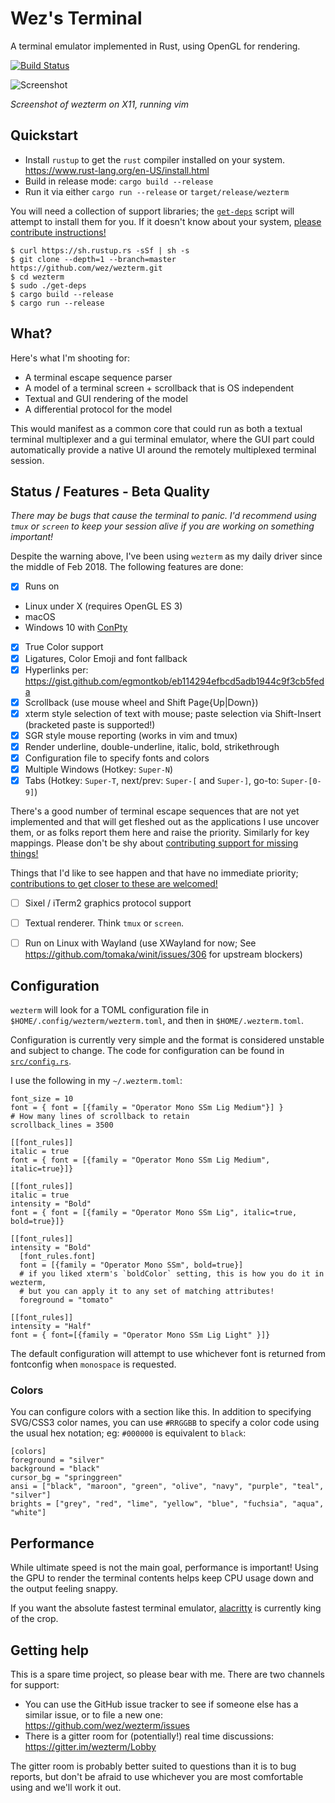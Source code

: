 # Wez's Terminal

A terminal emulator implemented in Rust, using OpenGL for rendering.

[![Build Status](https://travis-ci.org/wez/wezterm.svg?branch=master)](https://travis-ci.org/wez/wezterm)

![Screenshot](screenshots/one.png)

*Screenshot of wezterm on X11, running vim*

## Quickstart

* Install `rustup` to get the `rust` compiler installed on your system.
  https://www.rust-lang.org/en-US/install.html
* Build in release mode: `cargo build --release`
* Run it via either `cargo run --release` or `target/release/wezterm`

You will need a collection of support libraries; the [`get-deps`](get-deps) script will
attempt to install them for you.  If it doesn't know about your system,
[please contribute instructions!](CONTRIBUTING.md)

```
$ curl https://sh.rustup.rs -sSf | sh -s
$ git clone --depth=1 --branch=master https://github.com/wez/wezterm.git
$ cd wezterm
$ sudo ./get-deps
$ cargo build --release
$ cargo run --release
```

## What?

Here's what I'm shooting for:

* A terminal escape sequence parser
* A model of a terminal screen + scrollback that is OS independent
* Textual and GUI rendering of the model
* A differential protocol for the model

This would manifest as a common core that could run as both a textual
terminal multiplexer and a gui terminal emulator, where the GUI part
could automatically provide a native UI around the remotely multiplexed
terminal session.

## Status / Features - Beta Quality

*There may be bugs that cause the terminal to panic. I'd recommend using
`tmux` or `screen` to keep your session alive if you are working on something important!*

Despite the warning above, I've been using `wezterm` as my daily driver since
the middle of Feb 2018.  The following features are done:

- [x] Runs on
 * Linux under X (requires OpenGL ES 3)
 * macOS
 * Windows 10 with [ConPty](https://blogs.msdn.microsoft.com/commandline/2018/08/02/windows-command-line-introducing-the-windows-pseudo-console-conpty/)
- [x] True Color support
- [x] Ligatures, Color Emoji and font fallback
- [x] Hyperlinks per: https://gist.github.com/egmontkob/eb114294efbcd5adb1944c9f3cb5feda
- [x] Scrollback (use mouse wheel and Shift Page{Up|Down})
- [x] xterm style selection of text with mouse; paste selection via Shift-Insert (bracketed paste is supported!)
- [x] SGR style mouse reporting (works in vim and tmux)
- [x] Render underline, double-underline, italic, bold, strikethrough
- [x] Configuration file to specify fonts and colors
- [x] Multiple Windows (Hotkey: `Super-N`)
- [x] Tabs (Hotkey: `Super-T`, next/prev: `Super-[` and `Super-]`, go-to: `Super-[0-9]`)

There's a good number of terminal escape sequences that are not yet implemented
and that will get fleshed out as the applications I use uncover them, or as folks
report them here and raise the priority.  Similarly for key mappings.  Please don't
be shy about [contributing support for missing things!](CONTRIBUTING.md)

Things that I'd like to see happen and that have no immediate priority;
[contributions to get closer to these are welcomed!](CONTRIBUTING.md)

- [ ] Sixel / iTerm2 graphics protocol support
- [ ] Textual renderer.  Think `tmux` or `screen`.
- [ ] Run on Linux with Wayland (use XWayland for now; See https://github.com/tomaka/winit/issues/306 for upstream blockers)


## Configuration

`wezterm` will look for a TOML configuration file in `$HOME/.config/wezterm/wezterm.toml`,
and then in `$HOME/.wezterm.toml`.

Configuration is currently very simple and the format is considered unstable and subject
to change.  The code for configuration can be found in [`src/config.rs`](src/config.rs).

I use the following in my `~/.wezterm.toml`:

```
font_size = 10
font = { font = [{family = "Operator Mono SSm Lig Medium"}] }
# How many lines of scrollback to retain
scrollback_lines = 3500

[[font_rules]]
italic = true
font = { font = [{family = "Operator Mono SSm Lig Medium", italic=true}]}

[[font_rules]]
italic = true
intensity = "Bold"
font = { font = [{family = "Operator Mono SSm Lig", italic=true, bold=true}]}

[[font_rules]]
intensity = "Bold"
  [font_rules.font]
  font = [{family = "Operator Mono SSm", bold=true}]
  # if you liked xterm's `boldColor` setting, this is how you do it in wezterm,
  # but you can apply it to any set of matching attributes!
  foreground = "tomato"

[[font_rules]]
intensity = "Half"
font = { font=[{family = "Operator Mono SSm Lig Light" }]}
```

The default configuration will attempt to use whichever font is returned from
fontconfig when `monospace` is requested.

### Colors

You can configure colors with a section like this.  In addition to specifying
SVG/CSS3 color names, you can use `#RRGGBB` to specify a color code using the
usual hex notation; eg: `#000000` is equivalent to `black`:

```
[colors]
foreground = "silver"
background = "black"
cursor_bg = "springgreen"
ansi = ["black", "maroon", "green", "olive", "navy", "purple", "teal", "silver"]
brights = ["grey", "red", "lime", "yellow", "blue", "fuchsia", "aqua", "white"]
```

## Performance

While ultimate speed is not the main goal, performance is important!
Using the GPU to render the terminal contents helps keep CPU usage down
and the output feeling snappy.

If you want the absolute fastest terminal emulator, [alacritty](https://github.com/jwilm/alacritty)
is currently king of the crop.

## Getting help

This is a spare time project, so please bear with me.  There are two channels for support:

* You can use the GitHub issue tracker to see if someone else has a similar issue, or to file a new one: https://github.com/wez/wezterm/issues
* There is a gitter room for (potentially!) real time discussions: https://gitter.im/wezterm/Lobby

The gitter room is probably better suited to questions than it is to bug reports, but don't be afraid to use whichever you are most comfortable using and we'll work it out.


